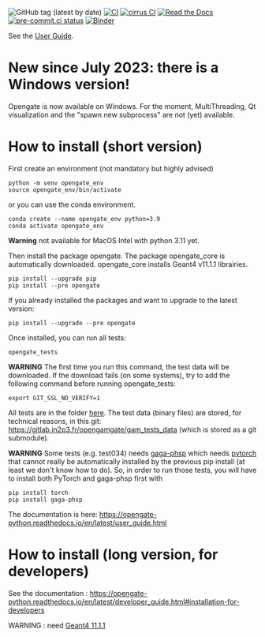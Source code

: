 ![GitHub tag (latest by date)](https://img.shields.io/github/v/tag/OpenGATE/opengate?logo=github)
[![CI](https://github.com/OpenGATE/opengate/actions/workflows/main.yml/badge.svg)](https://github.com/OpenGATE/opengate/actions/workflows/main.yml)
[![cirrus CI](https://api.cirrus-ci.com/github/OpenGATE/opengate.svg)](https://cirrus-ci.com/github/OpenGATE/opengate)
[![Read the Docs](https://img.shields.io/readthedocs/opengate-python?logo=read-the-docs&style=plastic)](https://opengate-python.readthedocs.io/)
[![pre-commit.ci status](https://results.pre-commit.ci/badge/github/OpenGATE/opengate/master.svg)](https://results.pre-commit.ci/latest/github/OpenGATE/opengate/master)
[![Binder](https://mybinder.org/badge_logo.svg)](https://mybinder.org/v2/gh/OpenGATE/gam-gate/c65a0d55c616748454f066470aa836331eb107ac)

See the [User Guide](https://opengate-python.readthedocs.io/en/latest/user_guide.html).

# New since July 2023: there is a Windows version!

Opengate is now available on Windows. For the moment, MultiThreading, Qt visualization and the "spawn new subprocess" are not (yet) available.

# How to install (short version)

First create an environment (not mandatory but highly advised)

```
python -m venv opengate_env
source opengate_env/bin/activate
```

or you can use the conda environment.

```
conda create --name opengate_env python=3.9
conda activate opengate_env
```

**Warning** not available for MacOS Intel with python 3.11 yet.

Then install the package opengate. The package opengate_core is automatically downloaded. opengate_core installs Geant4 v11.1.1 librairies.
```
pip install --upgrade pip
pip install --pre opengate
```

If you already installed the packages and want to upgrade to the latest version:

```
pip install --upgrade --pre opengate
```

Once installed, you can run all tests:
````
opengate_tests
````

**WARNING** The first time you run this command, the test data will be downloaded. If the download fails (on some systems), try to add the following command before running opengate_tests:
````
export GIT_SSL_NO_VERIFY=1
````

All tests are in the folder [here](https://github.com/OpenGATE/opengate/tree/master/opengate/tests/src). The test data (binary files) are stored, for technical reasons, in this git: https://gitlab.in2p3.fr/opengamgate/gam_tests_data (which is stored as a git submodule).

**WARNING** Some tests (e.g. test034) needs [gaga-phsp](https://github.com/dsarrut/gaga-phsp) which needs [pytorch](https://pytorch.org/) that cannot really be automatically installed by the previous pip install (at least we don't know how to do). So, in order to run those tests, you will have to install both PyTorch and gaga-phsp first with
````
pip install torch
pip install gaga-phsp
````

The documentation is here: https://opengate-python.readthedocs.io/en/latest/user_guide.html

# How to install (long version, for developers)

See the documentation : https://opengate-python.readthedocs.io/en/latest/developer_guide.html#installation-for-developers

WARNING : need [Geant4 11.1.1](https://geant4.web.cern.ch/download/11.1.1.html)
